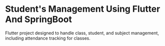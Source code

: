 # Student's Management Using Flutter And SpringBoot
Flutter project designed to handle class, student, and subject management, including attendance tracking for classes.


